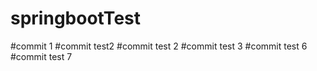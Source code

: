 # springbootTest
#commit 1
#commit test2
#commit test 2
#commit test 3
#commit test 6
#commit test 7
